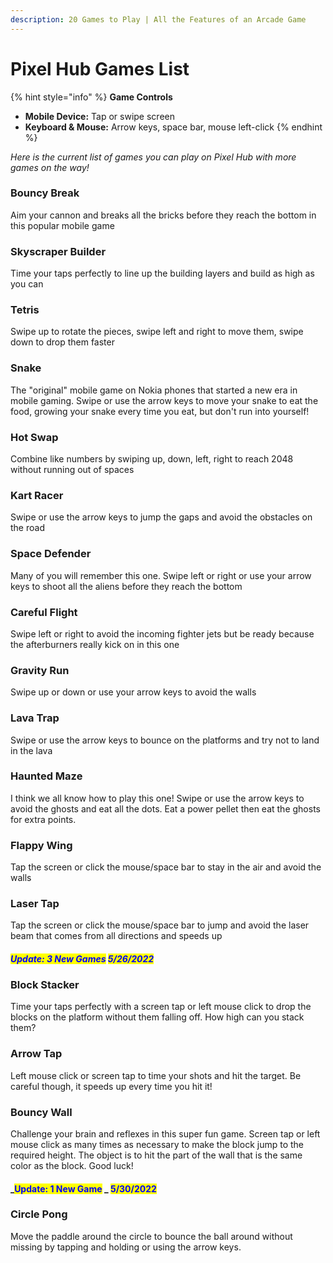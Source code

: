 ```yaml
---
description: 20 Games to Play | All the Features of an Arcade Game
---
```


# Pixel Hub Games List

{% hint style="info" %}
**Game Controls**

* **Mobile Device:** Tap or swipe screen
* **Keyboard & Mouse:** Arrow keys, space bar, mouse left-click
{% endhint %}

_Here is the current list of games you can play on Pixel Hub with more games on the way!_

### Bouncy Break

Aim your cannon and breaks all the bricks before they reach the bottom in this popular mobile game

### Skyscraper Builder

Time your taps perfectly to line up the building layers and build as high as you can

### Tetris

Swipe up to rotate the pieces, swipe left and right to move them, swipe down to drop them faster

### Snake

The "original" mobile game on Nokia phones that started a new era in mobile gaming. Swipe or use the arrow keys to move your snake to eat the food, growing your snake every time you eat, but don't run into yourself!

### Hot Swap

Combine like numbers by swiping up, down, left, right to reach 2048 without running out of spaces

### Kart Racer

Swipe or use the arrow keys to jump the gaps and avoid the obstacles on the road

### Space Defender

Many of you will remember this one. Swipe left or right or use your arrow keys to shoot all the aliens before they reach the bottom

### Careful Flight

Swipe left or right to avoid the incoming fighter jets but be ready because the afterburners really kick on in this one

### Gravity Run

Swipe up or down or use your arrow keys to avoid the walls

### Lava Trap

Swipe or use the arrow keys to bounce on the platforms and try not to land in the lava

### Haunted Maze

I think we all know how to play this one! Swipe or use the arrow keys to avoid the ghosts and eat all the dots. Eat a power pellet then eat the ghosts for extra points.

### Flappy Wing

Tap the screen or click the mouse/space bar to stay in the air and avoid the walls

### Laser Tap

Tap the screen or click the mouse/space bar to jump and avoid the laser beam that comes from all directions and speeds up

#### _<mark style="color:blue;">**Update: 3 New Games**</mark>  <mark style="color:blue;">5/26/2022</mark>_

### Block Stacker

Time your taps perfectly with a screen tap or left mouse click to drop the blocks on the platform without them falling off. How high can you stack them?

### Arrow Tap

Left mouse click or screen tap to time your shots and hit the target. Be careful though, it speeds up every time you hit it!

### Bouncy Wall

Challenge your brain and reflexes in this super fun game. Screen tap or left mouse click as many times as necessary to make the block jump to the required height. The object is to hit the part of the wall that is the same color as the block. Good luck!

#### _<mark style="color:blue;">**Update: 1 New Game**</mark> _ <mark style="color:blue;">5/30/2022</mark>

### Circle Pong

Move the paddle around the circle to bounce the ball around without missing by tapping and holding or using the arrow keys.
